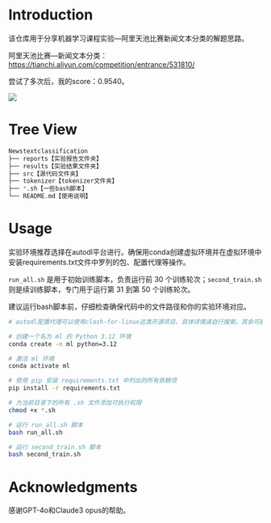 # Introduction

该仓库用于分享机器学习课程实验—阿里天池比赛新闻文本分类的解题思路。

阿里天池比赛—新闻文本分类：https://tianchi.aliyun.com/competition/entrance/531810/

尝试了多次后，我的score：0.9540。

![](https://cdn.sa.net/2024/06/19/etUiSCvo5MTuAy3.webp)

# Tree View

```bash
Newstextclassification
├── reports【实验报告文件夹】
├── results【实验结果文件夹】
├── src【源代码文件夹】
├── tokenizer【tokenizer文件夹】
├── *.sh【一些bash脚本】
└── README.md【使用说明】
```

# Usage

实验环境推荐选择在autodl平台进行。确保用conda创建虚拟环境并在虚拟环境中安装requirements.txt文件中罗列的包、配置代理等操作。

`run_all.sh` 是用于初始训练脚本，负责运行前 30 个训练轮次；`second_train.sh` 则是续训练脚本，专门用于运行第 31 到第 50 个训练轮次。

建议运行bash脚本前，仔细检查确保代码中的文件路径和你的实验环境对应。

```bash
# autodl配置代理可以使用clash-for-linux这类开源项目，具体详情请自行搜索。其余可能的命令如下：

# 创建一个名为 ml 的 Python 3.12 环境
conda create -n ml python=3.12

# 激活 ml 环境
conda activate ml

# 使用 pip 安装 requirements.txt 中列出的所有依赖项
pip install -r requirements.txt

# 为当前目录下的所有 .sh 文件添加可执行权限
chmod +x *.sh

# 运行 run_all.sh 脚本
bash run_all.sh

# 运行 second_train.sh 脚本
bash second_train.sh
```

# Acknowledgments

感谢GPT-4o和Claude3 opus的帮助。